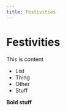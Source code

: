 ```yaml
---
title: Festivities
---
```


# Festivities

This is content

* List
* Thing
* Other
* Stuff

**Bold stuff**
